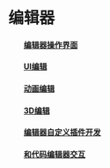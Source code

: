 # 编辑器


#### &emsp;&emsp;[编辑器操作界面](../Editor/UIOverview/zh.html)

#### &emsp;&emsp;[UI编辑](../UI/Directory/zh.html)

#### &emsp;&emsp;[动画编辑](../Animation/Directory/zh.html) 

#### &emsp;&emsp;[3D编辑](../3D/Directory/zh.html) 

#### &emsp;&emsp;[编辑器自定义插件开发](../Extend/Directory/zh.html) 

#### &emsp;&emsp;[和代码编辑器交互](../HowToCode/Directory/zh.html) 
